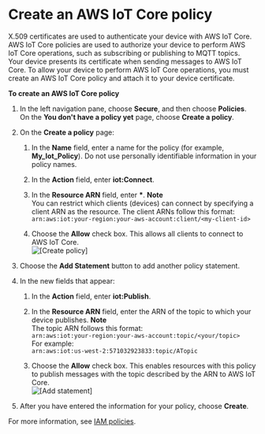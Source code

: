 # Create an AWS IoT Core policy<a name="create-iot-policy"></a>

X\.509 certificates are used to authenticate your device with AWS IoT Core\. AWS IoT Core policies are used to authorize your device to perform AWS IoT Core operations, such as subscribing or publishing to MQTT topics\. Your device presents its certificate when sending messages to AWS IoT Core\. To allow your device to perform AWS IoT Core operations, you must create an AWS IoT Core policy and attach it to your device certificate\.

**To create an AWS IoT Core policy**

1. In the left navigation pane, choose **Secure**, and then choose **Policies**\. On the **You don't have a policy yet** page, choose **Create a policy**\.

1. On the **Create a policy** page:

   1. In the **Name** field, enter a name for the policy \(for example, **My\_Iot\_Policy**\)\. Do not use personally identifiable information in your policy names\.

   1. In the **Action** field, enter **iot:Connect**\.

   1. In the **Resource ARN** field, enter **\***\.
**Note**  
You can restrict which clients \(devices\) can connect by specifying a client ARN as the resource\. The client ARNs follow this format:  
 `arn:aws:iot:your-region:your-aws-account:client/<my-client-id>`

   1. Choose the **Allow** check box\. This allows all clients to connect to AWS IoT Core\.  
![\[Create policy\]](http://docs.aws.amazon.com/iot/latest/developerguide/images/gs-create-policy.png)

1. Choose the **Add Statement** button to add another policy statement\.

1. In the new fields that appear:

   1. In the **Action** field, enter **iot:Publish**\.

   1. In the **Resource ARN** field, enter the ARN of the topic to which your device publishes\.
**Note**  
The topic ARN follows this format:  
 `arn:aws:iot:your-region:your-aws-account:topic/<your/topic>`   
For example:  
`arn:aws:iot:us-west-2:571032923833:topic/ATopic`

   1. Choose the **Allow** check box\. This enables resources with this policy to publish messages with the topic described by the ARN to AWS IoT Core\.  
![\[Add statement\]](http://docs.aws.amazon.com/iot/latest/developerguide/images/gs-create-policy-2.png)

1. After you have entered the information for your policy, choose **Create**\.

For more information, see [IAM policies](iam-policies.md)\. 